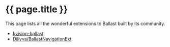 ---
---

# {{ page.title }}

This page lists all the wonderful extensions to Ballast built by its community.

- [kvision-ballast](https://github.com/rjaros/kvision/tree/master/kvision-modules/kvision-ballast)
- [Dilivva/BallastNavigationExt](https://github.com/Dilivva/BallastNavigationExt)
